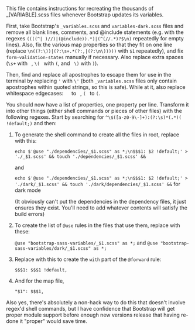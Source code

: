 This file contains instructions for recreating the thousands of _[VARIABLE].scss files whenever Bootstrap updates its variables.

First, take Bootstrap's `_variables.scss` and `variables-dark.scss` files and remove all blank lines, comments, and @include statements (e.g. with the regexes `((((^| )//)|(@include)).*)|(^(//.*)?$\n)` repeatedly for empty lines). Also, fix the various map properties so that they fit on one line (replace `\n((?:\))|(?:\s+.*(?:,|(?:\n\)))))` with `$1` repeatedly), and fix `form-validation-states` manually if necessary. Also replace extra spaces (`\s+` with ` `, `\( ` with `(`, and ` \)` with `)`).

Then, find and replace all apostrophes to escape them for use in the terminal by replacing `'` with `\'` (both `_variables.scss` files only contain apostrophes within quoted strings, so this is safe). While at it, also replace whitespace edgecases: `  ` to ` `, `( ` to `(`.

You should now have a list of properties, one property per line.  Transform it into other things (either shell commands or pieces of other files) with the following regexes.  Start by searching for `^\$([a-z0-9\-]+):(?:\s)*(.*)( !default;)` and then:

1. To generate the shell command to create all the files in root, replace with this:

   `echo $'@use "./dependencies/_$1.scss" as *;\n$$$1: $2 !default;' > './_$1.scss' && touch './dependencies/_$1.scss' &&`

   and

   `echo $'@use "./dependencies/_$1.scss" as *;\n$$$1: $2 !default;' > './dark/_$1.scss' && touch './dark/dependencies/_$1.scss' &&` for dark mode
   
   (It obviously can't put the dependencies in the dependency files, it just ensures they exist. You'll need to add whatever contents will satisfy the build errors)


2. To create the list of `@use` rules in the files that use them, replace with these:

   `@use "bootstrap-sass-variables/_$1.scss" as *;` and `@use "bootstrap-sass-variables/dark/_$1.scss" as *;`

3. Replace with this to create the `with` part of the `@forward` rule:

   `$$$1: $$$1 !default,`

4. And for the map file,

   `"$1": $$$1,`


Also yes, there's absolutely a non-hack way to do this that doesn't involve regex'd shell commands, but I have confidence that Bootstrap will get proper module support before enough new versions release that having re-done it "proper" would save time.
